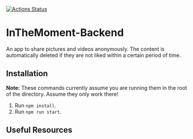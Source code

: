 [![Actions Status](https://github.com/InTheMoment-App/InTheMoment/workflows/Lint/badge.svg)](https://github.com/InTheMoment-App/InTheMoment/actions)

# InTheMoment-Backend
An app to share pictures and videos anonymously. The content is automatically deleted if they are not liked within a certain period of time.
## Installation
**Note:** These commands currently assume you are running them in the root of the directory. Assume they only work there!
1. Run `npm install`.
2. Run `npm run start`.

## Useful Resources

